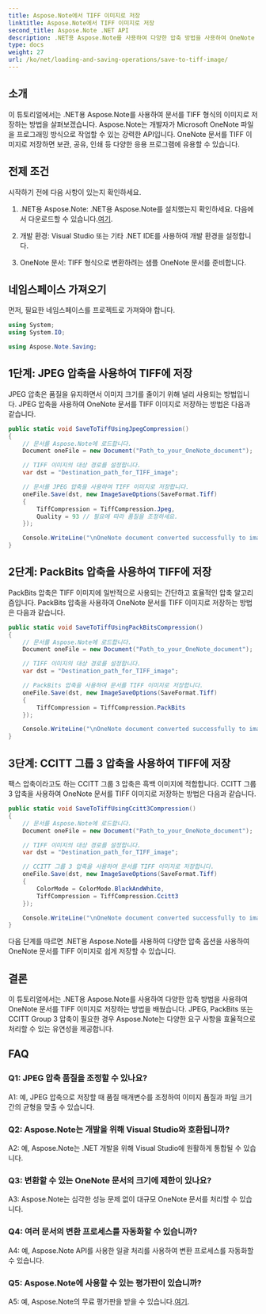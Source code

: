 ```yaml
---
title: Aspose.Note에서 TIFF 이미지로 저장
linktitle: Aspose.Note에서 TIFF 이미지로 저장
second_title: Aspose.Note .NET API
description: .NET용 Aspose.Note를 사용하여 다양한 압축 방법을 사용하여 OneNote 문서를 TIFF 이미지로 저장하는 방법을 알아보세요.
type: docs
weight: 27
url: /ko/net/loading-and-saving-operations/save-to-tiff-image/
---
```

## 소개

이 튜토리얼에서는 .NET용 Aspose.Note를 사용하여 문서를 TIFF 형식의 이미지로 저장하는 방법을 살펴보겠습니다. Aspose.Note는 개발자가 Microsoft OneNote 파일을 프로그래밍 방식으로 작업할 수 있는 강력한 API입니다. OneNote 문서를 TIFF 이미지로 저장하면 보관, 공유, 인쇄 등 다양한 응용 프로그램에 유용할 수 있습니다.

## 전제 조건

시작하기 전에 다음 사항이 있는지 확인하세요.

1.  .NET용 Aspose.Note: .NET용 Aspose.Note를 설치했는지 확인하세요. 다음에서 다운로드할 수 있습니다.[여기](https://releases.aspose.com/note/net/).

2. 개발 환경: Visual Studio 또는 기타 .NET IDE를 사용하여 개발 환경을 설정합니다.

3. OneNote 문서: TIFF 형식으로 변환하려는 샘플 OneNote 문서를 준비합니다.

## 네임스페이스 가져오기

먼저, 필요한 네임스페이스를 프로젝트로 가져와야 합니다.

```csharp
using System;
using System.IO;

using Aspose.Note.Saving;

```

## 1단계: JPEG 압축을 사용하여 TIFF에 저장

JPEG 압축은 품질을 유지하면서 이미지 크기를 줄이기 위해 널리 사용되는 방법입니다. JPEG 압축을 사용하여 OneNote 문서를 TIFF 이미지로 저장하는 방법은 다음과 같습니다.

```csharp
public static void SaveToTiffUsingJpegCompression()
{
    // 문서를 Aspose.Note에 로드합니다.
    Document oneFile = new Document("Path_to_your_OneNote_document");

    // TIFF 이미지의 대상 경로를 설정합니다.
    var dst = "Destination_path_for_TIFF_image";

    // 문서를 JPEG 압축을 사용하여 TIFF 이미지로 저장합니다.
    oneFile.Save(dst, new ImageSaveOptions(SaveFormat.Tiff)
    {
        TiffCompression = TiffCompression.Jpeg,
        Quality = 93 // 필요에 따라 품질을 조정하세요.
    });

    Console.WriteLine("\nOneNote document converted successfully to image in TIFF format using JPEG compression.\nFile saved at " + dst);
}
```

## 2단계: PackBits 압축을 사용하여 TIFF에 저장

PackBits 압축은 TIFF 이미지에 일반적으로 사용되는 간단하고 효율적인 압축 알고리즘입니다. PackBits 압축을 사용하여 OneNote 문서를 TIFF 이미지로 저장하는 방법은 다음과 같습니다.

```csharp
public static void SaveToTiffUsingPackBitsCompression()
{
    // 문서를 Aspose.Note에 로드합니다.
    Document oneFile = new Document("Path_to_your_OneNote_document");

    // TIFF 이미지의 대상 경로를 설정합니다.
    var dst = "Destination_path_for_TIFF_image";

    // PackBits 압축을 사용하여 문서를 TIFF 이미지로 저장합니다.
    oneFile.Save(dst, new ImageSaveOptions(SaveFormat.Tiff)
    {
        TiffCompression = TiffCompression.PackBits
    });

    Console.WriteLine("\nOneNote document converted successfully to image in TIFF format using PackBits compression.\nFile saved at " + dst);
}
```

## 3단계: CCITT 그룹 3 압축을 사용하여 TIFF에 저장

팩스 압축이라고도 하는 CCITT 그룹 3 압축은 흑백 이미지에 적합합니다. CCITT 그룹 3 압축을 사용하여 OneNote 문서를 TIFF 이미지로 저장하는 방법은 다음과 같습니다.

```csharp
public static void SaveToTiffUsingCcitt3Compression()
{
    // 문서를 Aspose.Note에 로드합니다.
    Document oneFile = new Document("Path_to_your_OneNote_document");

    // TIFF 이미지의 대상 경로를 설정합니다.
    var dst = "Destination_path_for_TIFF_image";

    // CCITT 그룹 3 압축을 사용하여 문서를 TIFF 이미지로 저장합니다.
    oneFile.Save(dst, new ImageSaveOptions(SaveFormat.Tiff)
    {
        ColorMode = ColorMode.BlackAndWhite,
        TiffCompression = TiffCompression.Ccitt3
    });

    Console.WriteLine("\nOneNote document converted successfully to image in TIFF format using CCITT Group 3 fax compression.\nFile saved at " + dst);
}
```

다음 단계를 따르면 .NET용 Aspose.Note를 사용하여 다양한 압축 옵션을 사용하여 OneNote 문서를 TIFF 이미지로 쉽게 저장할 수 있습니다.

## 결론

이 튜토리얼에서는 .NET용 Aspose.Note를 사용하여 다양한 압축 방법을 사용하여 OneNote 문서를 TIFF 이미지로 저장하는 방법을 배웠습니다. JPEG, PackBits 또는 CCITT Group 3 압축이 필요한 경우 Aspose.Note는 다양한 요구 사항을 효율적으로 처리할 수 있는 유연성을 제공합니다.

## FAQ

### Q1: JPEG 압축 품질을 조정할 수 있나요?

A1: 예, JPEG 압축으로 저장할 때 품질 매개변수를 조정하여 이미지 품질과 파일 크기 간의 균형을 맞출 수 있습니다.

### Q2: Aspose.Note는 개발을 위해 Visual Studio와 호환됩니까?

A2: 예, Aspose.Note는 .NET 개발을 위해 Visual Studio에 원활하게 통합될 수 있습니다.

### Q3: 변환할 수 있는 OneNote 문서의 크기에 제한이 있나요?

A3: Aspose.Note는 심각한 성능 문제 없이 대규모 OneNote 문서를 처리할 수 있습니다.

### Q4: 여러 문서의 변환 프로세스를 자동화할 수 있습니까?

A4: 예, Aspose.Note API를 사용한 일괄 처리를 사용하여 변환 프로세스를 자동화할 수 있습니다.

### Q5: Aspose.Note에 사용할 수 있는 평가판이 있습니까?

 A5: 예, Aspose.Note의 무료 평가판을 받을 수 있습니다.[여기](https://releases.aspose.com/).